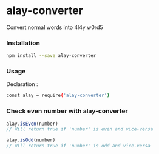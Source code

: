# alay-converter
Convert normal words into 4l4y w0rd5

### Installation
```sh
npm install --save alay-converter
```

### Usage
Declaration :
```sh
const alay = require('alay-converter')
```

### Check even number with alay-converter
```js
alay.isEven(number)
// Will return true if 'number' is even and vice-versa

alay.isOdd(number)
// Will return true if 'number' is odd and vice-versa
```
